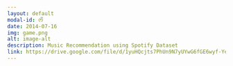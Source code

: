 ```yaml
---
layout: default
modal-id: ᰔᩚ
date: 2014-07-16
img: game.png
alt: image-alt
description: Music Recommendation using Spotify Dataset
link: https://drive.google.com/file/d/1yuHQcjts7PhUn9N7yUYwG6fGE6wyf-Ye/view?usp=sharing
---
```

